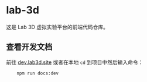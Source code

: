 # lab-3d
这是 Lab 3D 虚拟实验平台的前端代码仓库。

## 查看开发文档

前往 [dev.lab3d.site](http://dev.lab3d.site) 或者在本地 `cd` 到项目中然后输入命令：

```
    npm run docs:dev
```
